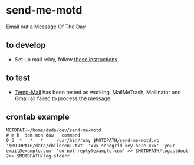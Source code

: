 # send-me-motd
Email out a Message Of The Day

## to develop
* Set up mail relay, follow [these instructions](https://app.sendgrid.com/guide/integrate/langs/ruby).

## to test
* [Temp-Mail](https://temp-mail.org) has been tested as working. MailMeTrash, Mailinator and Gmail all failed to process the message.

## crontab example
    MOTDPATH=/home/dude/dev/send-me-motd
    # m h  dom mon dow   command
    0 6  *   *   *     /usr/bin/ruby $MOTDPATH/send-me-motd.rb '$MOTDPATH/data/children1.txt' 'xxx-sendgrid-key-here-xxx' 'your-email@example.com' 'do-not-reply@example.com' >> $MOTDPATH/log.stdout 2>> $MOTDPATH/log.stderr
